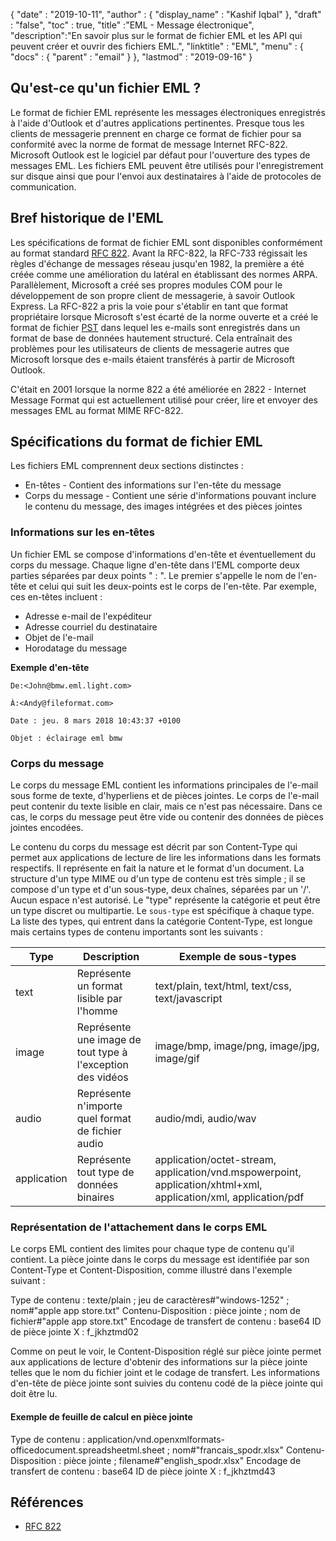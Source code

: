 {
  "date" : "2019-10-11",
  "author" : {
    "display_name" : "Kashif Iqbal"
},
  "draft" : "false",
  "toc" : true,
  "title" :"EML - Message électronique",
  "description":"En savoir plus sur le format de fichier EML et les API qui peuvent créer et ouvrir des fichiers EML.",
  "linktitle" : "EML",
  "menu" : {
    "docs" : {
      "parent" : "email"
}
},
  "lastmod" : "2019-09-16"
}

## Qu'est-ce qu'un fichier EML ?

Le format de fichier EML représente les messages électroniques enregistrés à l'aide d'Outlook et d'autres applications pertinentes. Presque tous les clients de messagerie prennent en charge ce format de fichier pour sa conformité avec la norme de format de message Internet RFC-822. Microsoft Outlook est le logiciel par défaut pour l'ouverture des types de messages EML. Les fichiers EML peuvent être utilisés pour l'enregistrement sur disque ainsi que pour l'envoi aux destinataires à l'aide de protocoles de communication.

## Bref historique de l'EML

Les spécifications de format de fichier EML sont disponibles conformément au format standard [RFC 822](https://www.ietf.org/rfc/rfc0822.txt). Avant la RFC-822, la RFC-733 régissait les règles d'échange de messages réseau jusqu'en 1982, la première a été créée comme une amélioration du latéral en établissant des normes ARPA. Parallèlement, Microsoft a créé ses propres modules COM pour le développement de son propre client de messagerie, à savoir Outlook Express. La RFC-822 a pris la voie pour s'établir en tant que format propriétaire lorsque Microsoft s'est écarté de la norme ouverte et a créé le format de fichier [PST](/fr/email/pst/) dans lequel les e-mails sont enregistrés dans un format de base de données hautement structuré. Cela entraînait des problèmes pour les utilisateurs de clients de messagerie autres que Microsoft lorsque des e-mails étaient transférés à partir de Microsoft Outlook.

C'était en 2001 lorsque la norme 822 a été améliorée en 2822 - Internet Message Format qui est actuellement utilisé pour créer, lire et envoyer des messages EML au format MIME RFC-822.

## Spécifications du format de fichier EML

Les fichiers EML comprennent deux sections distinctes :

* En-têtes - Contient des informations sur l'en-tête du message
* Corps du message - Contient une série d'informations pouvant inclure le contenu du message, des images intégrées et des pièces jointes

### Informations sur les en-têtes ###

Un fichier EML se compose d'informations d'en-tête et éventuellement du corps du message. Chaque ligne d'en-tête dans l'EML comporte deux parties séparées par deux points " : ". Le premier s'appelle le nom de l'en-tête et celui qui suit les deux-points est le corps de l'en-tête. Par exemple, ces en-têtes incluent :

* Adresse e-mail de l'expéditeur
* Adresse courriel du destinataire
* Objet de l'e-mail
* Horodatage du message

**Exemple d'en-tête**

```
De:<John@bmw.eml.light.com>

À:<Andy@fileformat.com>

Date : jeu. 8 mars 2018 10:43:37 +0100

Objet : éclairage eml bmw
```

### Corps du message ###

Le corps du message EML contient les informations principales de l'e-mail sous forme de texte, d'hyperliens et de pièces jointes. Le corps de l'e-mail peut contenir du texte lisible en clair, mais ce n'est pas nécessaire. Dans ce cas, le corps du message peut être vide ou contenir des données de pièces jointes encodées.

Le contenu du corps du message est décrit par son Content-Type qui permet aux applications de lecture de lire les informations dans les formats respectifs. Il représente en fait la nature et le format d'un document. La structure d'un type MIME ou d'un type de contenu est très simple ; il se compose d'un type et d'un sous-type, deux chaînes, séparées par un '/'. Aucun espace n'est autorisé. Le "type" représente la catégorie et peut être un type discret ou multipartie. Le `sous-type` est spécifique à chaque type. La liste des types, qui entrent dans la catégorie Content-Type, est longue mais certains types de contenu importants sont les suivants :


|**Type**|**Description**|**Exemple de sous-types**
---|---|---|
|text|Représente un format lisible par l'homme|text/plain, text/html, text/css, text/javascript
|image|Représente une image de tout type à l'exception des vidéos|image/bmp, image/png, image/jpg, image/gif
|audio|Représente n'importe quel format de fichier audio|audio/mdi, audio/wav
|application|Représente tout type de données binaires|application/octet-stream, application/vnd.mspowerpoint, application/xhtml+xml, application/xml, application/pdf

### Représentation de l'attachement dans le corps EML ###

Le corps EML contient des limites pour chaque type de contenu qu'il contient. La pièce jointe dans le corps du message est identifiée par son Content-Type et Content-Disposition, comme illustré dans l'exemple suivant :

Type de contenu : texte/plain ; jeu de caractères#"windows-1252" ; nom#"apple app store.txt"
Contenu-Disposition : pièce jointe ; nom de fichier#"apple app store.txt"
Encodage de transfert de contenu : base64
ID de pièce jointe X : f_jkhztmd02

Comme on peut le voir, le Content-Disposition réglé sur pièce jointe permet aux applications de lecture d'obtenir des informations sur la pièce jointe telles que le nom du fichier joint et le codage de transfert. Les informations d'en-tête de pièce jointe sont suivies du contenu codé de la pièce jointe qui doit être lu.

#### Exemple de feuille de calcul en pièce jointe ####

Type de contenu : application/vnd.openxmlformats-officedocument.spreadsheetml.sheet ; nom#"francais_spodr.xlsx"
Contenu-Disposition : pièce jointe ; filename#"english_spodr.xlsx"
Encodage de transfert de contenu : base64
ID de pièce jointe X : f_jkhztmd43

## Références

* [RFC 822](https://www.ietf.org/rfc/rfc0822.txt)

